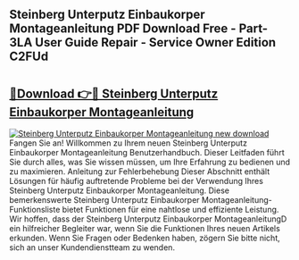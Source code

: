 ## Steinberg Unterputz Einbaukorper Montageanleitung PDF Download Free - Part-3LA User Guide Repair - Service Owner Edition C2FUd

# <h2><a href="http://df6vqd.blite.top/?on=Steinberg+Unterputz+Einbaukorper+Montageanleitung">🔗Download 👉🔴 Steinberg Unterputz Einbaukorper Montageanleitung</a></h2>

[![Steinberg Unterputz Einbaukorper Montageanleitung new download](https://i.imgur.com/lujVjoI.png)](http://df6vqd.blite.top/?on=Steinberg+Unterputz+Einbaukorper+Montageanleitung)
Fangen Sie an! Willkommen zu Ihrem neuen Steinberg Unterputz Einbaukorper Montageanleitung Benutzerhandbuch. Dieser Leitfaden führt Sie durch alles, was Sie wissen müssen, um Ihre Erfahrung zu bedienen und zu maximieren. Anleitung zur Fehlerbehebung Dieser Abschnitt enthält Lösungen für häufig auftretende Probleme bei der Verwendung Ihres Steinberg Unterputz Einbaukorper Montageanleitung. Diese bemerkenswerte Steinberg Unterputz Einbaukorper Montageanleitung-Funktionsliste bietet Funktionen für eine nahtlose und effiziente Leistung. Wir hoffen, dass der Steinberg Unterputz Einbaukorper MontageanleitungD ein hilfreicher Begleiter war, wenn Sie die Funktionen Ihres neuen Artikels erkunden. Wenn Sie Fragen oder Bedenken haben, zögern Sie bitte nicht, sich an unser Kundendienstteam zu wenden.
